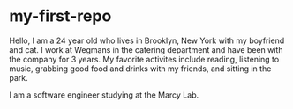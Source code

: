 # my-first-repo

Hello,
I am a 24 year old who lives in Brooklyn, New York with my boyfriend and cat. 
I work at Wegmans in the catering department and have been with the company for 3 years. 
My favorite activites include reading, listening to music, grabbing good food and drinks with my friends, and sitting in the park.

I am a software engineer studying at the Marcy Lab.